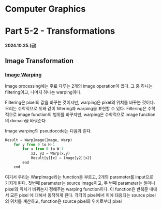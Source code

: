# Computer Graphics

# Part 5-2 - Transformations

#### 2024.10.25.(금)

## Image Transformation

### [Image Warping](https://velog.io/@claude_ssim/%EA%B3%84%EC%82%B0%EC%82%AC%EC%A7%84%ED%95%99-Image-Warping)

Image processing에는 주로 다루는 2개의 image operation이 있다. 그 중 하나는 filtering이고, 나머지 하나는 warping이다.

Filtering은 pixel의 값을 바꾸는 것이지만, warping은 pixel의 위치를 바꾸는 것이다. 우리는 수학적으로 위와 같이 filtering과 warping을 표현할 수 있다. Filtering은 수학적으로 image function의 범위를 바꾸지만, warping은 수학적으로 image function의 domain을 바꿔준다.

Image warping의 pseudocode는 다음과 같다.

```python
Result = WarpImage(Image, Warp)
    for y from 0 to H-1
        for x from 0 to W-1
            x2, y2 = Warp(x,y)
            Result[y][x] = Image[y2][x2]
        end
    end
```

여기서 우리는 WarpImage라는 function을 부르고, 2개의 parameter를 input으로 가지게 된다. 첫번째 parameter는 source image이고, 두 번째 parameter는 얼마나 pixel의 위치가 바뀌는지 정해주는 warping function이다. 이 function은 반복문 내에서 모든 pixel 에 대해서 동작하게 된다. 각각의 pixel에서 이에 대응되는 source pixel의 위치를 계산하고, function은 source pixel의 위치로부터 pixel
